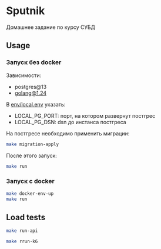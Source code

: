 # Sputnik

Домашнее задание по курсу СУБД

## Usage
### Запуск без docker
Зависимости:
- postgres@13
- golang@1.24

В [env/local.env](env/local.env) указать:
- LOCAL_PG_PORT: порт, на котором развернут постгрес
- LOCAL_PG_DSN: dsn до инстанса постгреса

На постгресе необходимо применить миграции:
```sh
make migration-apply
```

После этого запуск:
```sh
make run
```

### Запуск с docker
```sh
make docker-env-up
make run
```

## Load tests
```sh
make run-api
```

```sh
make rrun-k6
```
